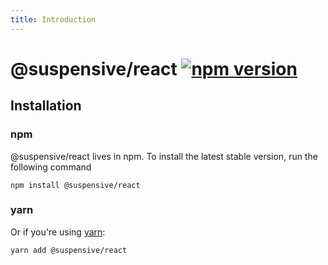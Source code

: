 ```yaml
---
title: Introduction
---
```


# @suspensive/react [![npm version](https://badge.fury.io/js/@suspensive%2Freact.svg)](https://badge.fury.io/js/@suspensive%2Freact)

## Installation

### npm

@suspensive/react lives in npm. To install the latest stable version, run the following command

```shell
npm install @suspensive/react
```

### yarn

Or if you're using <a href="https://classic.yarnpkg.com/en/docs/install/" target="_blank">yarn</a>:

```shell
yarn add @suspensive/react
```
